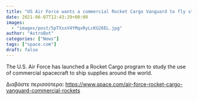 ```yaml
---
title: "US Air Force wants a commercial Rocket Cargo Vanguard to fly stuff anywhere on Earth"
date: 2021-06-07T12:43:29+00:00
images:
  - "images/post/5pTXsxV4YMqxRyLcKU26EL.jpg"
author: "AstroBot"
categories: ["News"]
tags: ["space.com"]
draft: false
---
```


The U.S. Air Force has launched a Rocket Cargo program to study the use of commercial spacecraft to ship supplies around the world. 

Διαβάστε περισσότερα: https://www.space.com/air-force-rocket-cargo-vanguard-commercial-rockets
